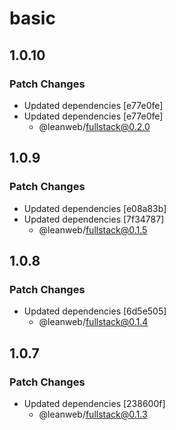 # basic

## 1.0.10

### Patch Changes

- Updated dependencies [e77e0fe]
- Updated dependencies [e77e0fe]
  - @leanweb/fullstack@0.2.0

## 1.0.9

### Patch Changes

- Updated dependencies [e08a83b]
- Updated dependencies [7f34787]
  - @leanweb/fullstack@0.1.5

## 1.0.8

### Patch Changes

- Updated dependencies [6d5e505]
  - @leanweb/fullstack@0.1.4

## 1.0.7

### Patch Changes

- Updated dependencies [238600f]
  - @leanweb/fullstack@0.1.3
